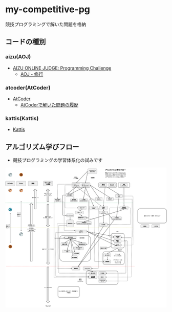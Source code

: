 # my-competitive-pg

競技プログラミングで解いた問題を格納

## コードの種別

### aizu(AOJ)

* [AIZU ONLINE JUDGE: Programming Challenge](http://judge.u-aizu.ac.jp/onlinejudge/)
    * [AOJ - 修行](http://shugyo.hadrori.jp/aoj?user_id=hiroyuking)

### atcoder(AtCoder)

* [AtCoder](https://atcoder.jp/)
    * [AtCoderで解いた問題の履歴](http://kenkoooo.com/atcoder/?name=hiroyuking&rivals=&kind=index)

### kattis(Kattis)

* [Kattis](https://open.kattis.com/)

## アルゴリズム学びフロー

* 競技プログラミングの学習体系化の試みです

![algorithm-diagram](https://github.com/Hiroyuki-Nagata/my-competitive-pg/blob/master/Untitled%20Diagram.png)
